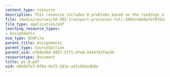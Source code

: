 ```yaml
---
content_type: resource
description: This resource includes 8 problems based on the readings of course text.
file: /media/courses/10-302-transport-processes-fall-2004/e0e0a7e70f0a9a75181ea32c05da3b0a_ps_8.pdf
file_type: application/pdf
learning_resource_types:
- Assignments
ocw_type: OCWFile
parent_title: Assignments
parent_type: CourseSection
parent_uid: e768ed94-4857-57f1-dfe8-1444f83fae39
resourcetype: Document
title: ps_8.pdf
uid: e0e0a7e7-0f0a-9a75-181e-a32c05da3b0a
---
```

